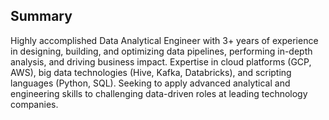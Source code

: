 ## Summary
Highly accomplished Data Analytical Engineer with 3+ years of experience in designing, building, and optimizing data pipelines, performing in-depth analysis, and driving business impact. Expertise in cloud platforms (GCP, AWS), big data technologies (Hive, Kafka, Databricks), and scripting languages (Python, SQL). Seeking to apply advanced analytical and engineering skills to challenging data-driven roles at leading technology companies.
